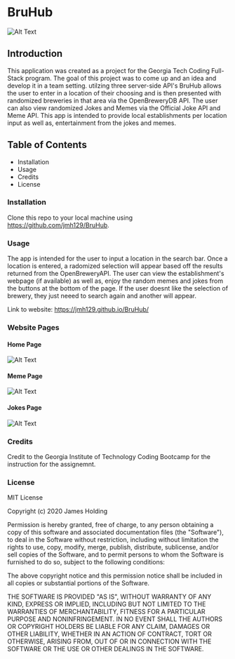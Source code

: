 # BruHub 
![Alt Text](https://github.com/jmh129/BruHub/blob/master/assets/img/bruhublogo.png?raw=true )
## Introduction
This application was created as a project for the Georgia Tech Coding Full-Stack program. The goal of this project was to come up and an idea and develop it in a team setting. utilzing three server-side API's BruHub allows the user to enter in a location of their choosing and is then presented with randomized breweries in that area via the OpenBreweryDB API. The user can also view randomized Jokes and Memes via the Official Joke API and Meme API. This app is intended to provide local establishments per location input as well as, entertainment from the jokes and memes. 

## Table of Contents
- Installation
- Usage
- Credits
- License

### Installation
Clone this repo to your local machine using https://github.com/jmh129/BruHub.

### Usage
The app is intended for the user to input a location in the search bar. Once a location is entered, a radomized selection will appear based off the results returned from the OpenBreweryAPI. The user can view the establishment's webpage (if available) as well as, enjoy the random memes and jokes from the buttons at the bottom of the page. If the user doesnt like the selection of brewery, they just neeed to search again and another will appear.   

Link to website: https://jmh129.github.io/BruHub/

### Website Pages
#### Home Page
![Alt Text](https://github.com/jmh129/BruHub/blob/JH-Branch/assets/img/brewerypage.png?raw=true)

#### Meme Page
![Alt Text](https://github.com/jmh129/BruHub/blob/JH-Branch/assets/img/memepage.png?raw=true)

#### Jokes Page
![Alt Text](https://github.com/jmh129/BruHub/blob/JH-Branch/assets/img/jokepage.png?raw=true)


### Credits
Credit to the Georgia Institute of Technology Coding Bootcamp for the instruction for the assignemnt. 
### License

MIT License

Copyright (c) 2020 James Holding

Permission is hereby granted, free of charge, to any person obtaining a copy
of this software and associated documentation files (the "Software"), to deal
in the Software without restriction, including without limitation the rights
to use, copy, modify, merge, publish, distribute, sublicense, and/or sell
copies of the Software, and to permit persons to whom the Software is
furnished to do so, subject to the following conditions:

The above copyright notice and this permission notice shall be included in all
copies or substantial portions of the Software.

THE SOFTWARE IS PROVIDED "AS IS", WITHOUT WARRANTY OF ANY KIND, EXPRESS OR
IMPLIED, INCLUDING BUT NOT LIMITED TO THE WARRANTIES OF MERCHANTABILITY,
FITNESS FOR A PARTICULAR PURPOSE AND NONINFRINGEMENT. IN NO EVENT SHALL THE
AUTHORS OR COPYRIGHT HOLDERS BE LIABLE FOR ANY CLAIM, DAMAGES OR OTHER
LIABILITY, WHETHER IN AN ACTION OF CONTRACT, TORT OR OTHERWISE, ARISING FROM,
OUT OF OR IN CONNECTION WITH THE SOFTWARE OR THE USE OR OTHER DEALINGS IN THE
SOFTWARE.
